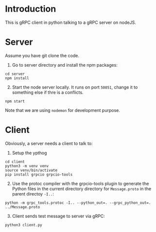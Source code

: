# Introduction
This is gRPC client in python talking to a gRPC server on nodeJS.

# Server
Assume you have git clone the code.

1. Go to server directory and install the npm packages:
```
cd server
npm install
```

2. Start the node server locally. It runs on port `50051`, change it to something else if thre is a conflicts.
```
npm start
```
Note that we are using `nodemon` for development purpose.

# Client
Obviously, a server needs a client to talk to:
1. Setup the ypthog

```
cd client
python3 -m venv venv
source venv/bin/activate
pip install grpcio grpcio-tools
```

2. Use the protoc compiler with the grpcio-tools plugin to generate the Python files in the current directory directory for `Message.proto` in the parent directoy `-I..`:
```
python -m grpc_tools.protoc -I.. --python_out=. --grpc_python_out=. ../Message.proto
```

3. Client sends test message to server via gRPC:
```
python3 client.py
```